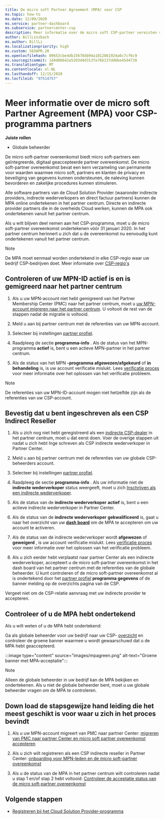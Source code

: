 ```yaml
---
title: De micro soft Partner Agreement (MPA) voor CSP
ms.topic: how-to
ms.date: 12/09/2020
ms.service: partner-dashboard
ms.subservice: partnercenter-csp
description: Meer informatie over de micro soft CSP-partner vereisten voor het ondertekenen en verifiëren van deze geïntegreerde, digitaal geaccepteerde micro soft Partner Agreement (MPA).
author: BillLinzbach
ms.author: BillLi
ms.localizationpriority: high
ms.custom: SEOAPR.20
ms.openlocfilehash: 09653cbe4db15678db94a1012861924a6c7cf6c9
ms.sourcegitcommit: 1d4d06642a5203d4d313fe76b137dd6be45d4728
ms.translationtype: MT
ms.contentlocale: nl-NL
ms.lasthandoff: 12/15/2020
ms.locfileid: "97514757"
---
```

# <a name="learn-about-the-microsoft-partner-agreement-mpa-for-csp-program-partners"></a>Meer informatie over de micro soft Partner Agreement (MPA) voor CSP-programma partners

**Juiste rollen**

- Globale beheerder

De micro soft-partner overeenkomst biedt micro soft-partners een geïntegreerde, digitaal geaccepteerde partner overeenkomst. De micro soft-partner overeenkomst bevat een kern verzameling van permanente voor waarden waarmee micro soft, partners en klanten de privacy en beveiliging van gegevens kunnen ondersteunen, de naleving kunnen bevorderen en zakelijke procedures kunnen stimuleren.

Alle software partners van de Cloud Solution Provider (waaronder indirecte providers, indirecte wederverkopers en direct factuur partners) kunnen de MPA online ondertekenen in het partner centrum. Directe en indirecte provider partners die in de overheids Cloud werken, kunnen de MPA ook ondertekenen vanuit het partner centrum.

Als u wilt blijven deel nemen aan het CSP-programma, moet u de micro soft-partner overeenkomst ondertekenen vóór 31 januari 2020. In het partner centrum herinnert u zich dat u de overeenkomst nu eenvoudig kunt ondertekenen vanuit het partner centrum.

>[!NOTE]
>De MPA moet eenmaal worden ondertekend in elke CSP-regio waar uw bedrijf CSP-bedrijven doet. Meer informatie over [CSP-regio's](regional-authorization-overview.md) 

## <a name="verify-your-mpn-id-is-active-and-migrated-to-partner-center"></a>Controleren of uw MPN-ID actief is en is gemigreerd naar het partner centrum

1. Als u uw MPN-account niet hebt gemigreerd van het Partner Membership Center (PMC) naar het partner centrum, moet u [uw MPN-account migreren naar het partner centrum](move-pmc-pc-map.md). U voltooit de rest van de stappen nadat de migratie is voltooid. 

1. Meld u aan bij partner centrum met de referenties van uw MPN-account.
 
1. Selecteer  bij instellingen [partner profiel](https://partner.microsoft.com/pcv/accountsettings/connectedpartnerprofile).

1. Raadpleeg de sectie **programma-info** . Als de status van het MPN-programma **actief** is, bent u een actieve MPN-partner in het partner centrum.
 
1. Als de status van het MPN **-programma afgewezen/afgekeurd** of **in behandeling** is, is uw account verificatie mislukt. Lees [verificatie proces](verification-responses.md) voor meer informatie over het oplossen van het verificatie probleem.



>[!NOTE]
>De referenties van uw MPN-ID-account mogen niet hetzelfde zijn als de referenties van uw CSP-account.

## <a name="confirm-you-are-enrolled-as-a-csp-indirect-reseller"></a>Bevestig dat u bent ingeschreven als een CSP Indirect Reseller

1. Als u zich nog niet hebt geregistreerd als een [indirecte CSP-dealer](enrolling-in-the-csp-program.md)  in het partner centrum, moet u dat eerst doen. Voer de overige stappen uit nadat u zich hebt Inge schreven als CSP indirecte wederverkoper in Partner Center.

1. Meld u aan bij partner centrum met de referenties van uw globale CSP-beheerders account.

1. Selecteer  bij instellingen [partner profiel](https://partner.microsoft.com/pcv/accountsettings/partnerprofile).

1. Raadpleeg de sectie **programma-info** . Als uw informatie niet de **indirecte wederverkoper** status weergeeft, moet u zich [Inschrijven als een indirecte wederverkoper](indirect-reseller-tasks-in-partner-center.md).

1. Als de status van de  **indirecte wederverkoper** **actief** is, bent u een actieve indirecte wederverkoper in Partner Center.
 
4. Als de status van de  **indirecte wederverkoper** **gekwalificeerd** is, gaat u naar het overzicht van uw [**dash board**](https://partner.microsoft.com/pcv/dashboard/overview) om de MPA te accepteren om uw account te activeren.
 
1. Als de status van de indirecte wederverkoper wordt **afgewezen** of **geweigerd** , is uw account verificatie mislukt. Lees [verificatie proces](verification-responses.md) voor meer informatie over het oplossen van het verificatie probleem.

1. Als u zich eerder hebt verplaatst naar partner Center als een indirecte wederverkoper, accepteert u de micro soft-partner overeenkomst in het dash board van het partner centrum met de referenties van de globale beheerder. U kunt controleren of de micro soft-partner overeenkomst al is ondertekend door het [partner profiel](https://partner.microsoft.com/pcv/accountsettings/partnerprofile) **programma gegevens** of de banner melding op de overzichts pagina van de CSP.

Vergeet niet om de CSP-relatie aanvraag met uw indirecte provider te accepteren.

## <a name="verify-that-you-have-signed-the-mpa"></a>Controleer of u de MPA hebt ondertekend

Als u wilt weten of u de MPA hebt ondertekend:

 Ga als globale beheerder voor uw bedrijf naar uw CSP- [overzicht](https://partner.microsoft.com/pcv/dashboard/overview) en controleer de groene banner waarmee u wordt gewaarschuwd dat u de MPA hebt geaccepteerd.

 
:::image type="content" source="images/mpagreen.png" alt-text="Groene banner met MPA-acceptatie":::

>[!NOTE]
>Alleen de globale beheerder in uw bedrijf kan de MPA bekijken en ondertekenen. Als u niet de globale beheerder bent, moet u uw globale beheerder vragen om de MPA te controleren.


## <a name="download-the-step-by-step-guide-thats-right-for-where-you-are-in-the-process"></a>Down load de stapsgewijze hand leiding die het meest geschikt is voor waar u zich in het proces bevindt

1. Als u uw MPN-account migreert van PMC naar partner Center: [migreren van PMC naar partner Center en micro soft partner overeenkomst accepteren](https://assetsprod.microsoft.com/mpn/migrate-pmc-pc-mpa-guide.pptx)

2. Als u zich wilt registreren als een CSP indirecte reseller in Partner Center: [onboarding voor MPN-leden en de micro soft-partner overeenkomst](https://assetsprod.microsoft.com/mpn/onboard-pc-csp-mpn-mpa-guide.pptx)

3. Als u de status van de MPA in het partner centrum wilt controleren nadat u stap 1 en/of stap 2 hebt voltooid: [Controleer de acceptatie status van de micro soft-partner overeenkomst](https://assetsprod.microsoft.com/mpn/verify-mpa-acceptance-status.pptx)
 
## <a name="next-steps"></a>Volgende stappen

- [Registreren bij het Cloud Solution Provider-programma](enrolling-in-the-csp-program.md)
